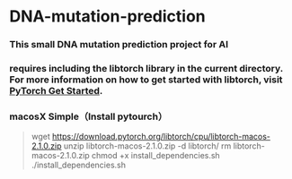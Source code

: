 # DNA-mutation-prediction

### This small DNA mutation prediction project for AI

### requires including the libtorch library in the current directory. For more information on how to get started with libtorch, visit [PyTorch Get Started](https://pytorch.org/get-started/locally/).

### macosX Simple（Install pytourch）
> wget https://download.pytorch.org/libtorch/cpu/libtorch-macos-2.1.0.zip
> unzip libtorch-macos-2.1.0.zip -d libtorch/
> rm libtorch-macos-2.1.0.zip
> chmod +x install_dependencies.sh
> ./install_dependencies.sh

